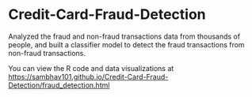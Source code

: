 # Credit-Card-Fraud-Detection

Analyzed the fraud and non-fraud transactions data from thousands of people, and built a classifier model to detect the fraud transactions from non-fraud transactions.

You can view the R code and data visualizations at https://sambhav101.github.io/Credit-Card-Fraud-Detection/fraud_detection.html

